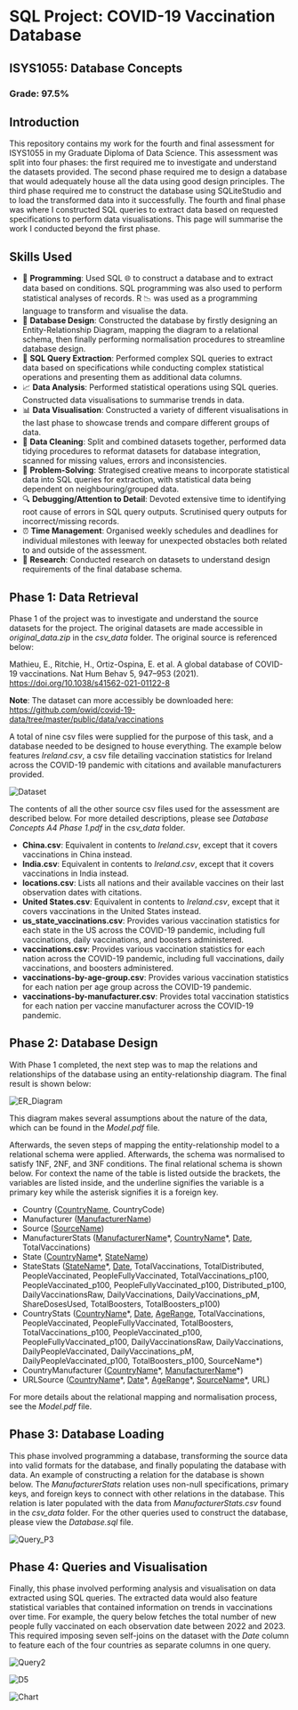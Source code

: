 # SQL Project: COVID-19 Vaccination Database

## ISYS1055: Database Concepts

### Grade: 97.5%

## Introduction

This repository contains my work for the fourth and final assessment for ISYS1055 in my Graduate Diploma of Data Science. This assessment was
split into four phases: the first required me to investigate and understand the datasets provided.
The second phase required me to design a database that would adequately house all the data using good design principles. The third phase
required me to construct the database using SQLiteStudio and to load the transformed data into it successfully. The fourth and final phase
was where I constructed SQL queries to extract data based on requested specifications to perform data visualisations. This page will summarise the work I conducted beyond the
first phase.

## Skills Used

- 💾 **Programming**:
Used SQL 🌐 to construct a database and to extract data based on conditions. SQL programming was also used to perform statistical analyses of records. R 📉 was used as a programming language to transform and visualise the data.
- 🔨 **Database Design**: Constructed the database by firstly designing an Entity-Relationship Diagram, mapping the diagram to a relational schema, then finally performing normalisation procedures to streamline database design.
- 🎣 **SQL Query Extraction**: Performed complex SQL queries to extract data based on specifications while conducting complex statistical operations and presenting them as additional data columns.
- 📈 **Data Analysis**:
Performed statistical operations using SQL queries. Constructed data visualisations to summarise trends in data.
- 📊 **Data Visualisation**:
Constructed a variety of different visualisations in the last phase to showcase trends and compare different groups of data.
- 🧼 **Data Cleaning**:
Split and combined datasets together, performed data tidying procedures to reformat datasets for database integration, scanned for missing values, errors and inconsistencies.
- 📐 **Problem-Solving**:
Strategised creative means to incorporate statistical data into SQL queries for extraction, with statistical data being dependent on neighbouring/grouped data.
- 🔍 **Debugging/Attention to Detail**:
Devoted extensive time to identifying root cause of errors in SQL query outputs. Scrutinised query outputs for incorrect/missing records.
- ⏰ **Time Management**:
Organised weekly schedules and deadlines for individual milestones with leeway for unexpected obstacles both related to and outside of the assessment.
- 🔬 **Research**:
Conducted research on datasets to understand design requirements of the final database schema.

## Phase 1: Data Retrieval

Phase 1 of the project was to investigate and understand the source datasets for the project. The original datasets are made accessible in *original_data.zip* in the *csv_data* folder. The original source is referenced below:

Mathieu, E., Ritchie, H., Ortiz-Ospina, E. et al. A global database of COVID-19 vaccinations. Nat Hum Behav 5, 947–953 (2021). https://doi.org/10.1038/s41562-021-01122-8

**Note**: The dataset can more accessibly be downloaded here: https://github.com/owid/covid-19-data/tree/master/public/data/vaccinations

A total of nine csv files were supplied for the purpose of this task, and a database needed to be designed to house everything. The example below features *Ireland.csv*, a csv file detailing vaccination statistics for Ireland across the COVID-19 pandemic with citations and available manufacturers provided.

![Dataset](https://github.com/AegisZoom/Vaccination-Database/blob/main/Images/Dataset.PNG)

The contents of all the other source csv files used for the assessment are described below. For more detailed descriptions, please see *Database Concepts A4 Phase 1.pdf*
in the *csv_data* folder.

- **China.csv**: Equivalent in contents to *Ireland.csv*, except that it covers vaccinations in China instead.
- **India.csv**: Equivalent in contents to *Ireland.csv*, except that it covers vaccinations in India instead.
- **locations.csv**: Lists all nations and their available vaccines on their last observation dates with citations.
- **United States.csv**: Equivalent in contents to *Ireland.csv*, except that it covers vaccinations in the United States instead.
- **us_state_vaccinations.csv**: Provides various vaccination statistics for each state in the US across the COVID-19 pandemic, including full vaccinations, daily vaccinations, and boosters administered.
- **vaccinations.csv**: Provides various vaccination statistics for each nation across the COVID-19 pandemic, including full vaccinations, daily vaccinations, and boosters administered.
- **vaccinations-by-age-group.csv**: Provides various vaccination statistics for each nation per age group across the COVID-19 pandemic.
- **vaccinations-by-manufacturer.csv**: Provides total vaccination statistics for each nation per vaccine manufacturer across the COVID-19 pandemic.

## Phase 2: Database Design

With Phase 1 completed, the next step was to map the relations and relationships of the database using an entity-relationship diagram. The final result is shown below:

![ER_Diagram](https://github.com/AegisZoom/Vaccination-Database/blob/main/Images/ER_Diagram.PNG)

This diagram makes several assumptions about the nature of the data, which can be found in the *Model.pdf* file.

Afterwards, the seven steps of mapping the entity-relationship model to a relational schema were applied. Afterwards, the schema was normalised to satisfy 1NF, 2NF, and 3NF conditions. The final relational schema is shown below. For context the name of the table is listed outside the brackets, the variables are listed inside, and the underline signifies the variable is a primary key while the asterisk signifies it is a foreign key.

- Country (<ins>CountryName</ins>, CountryCode) 
- Manufacturer (<ins>ManufacturerName</ins>) 
- Source (<ins>SourceName</ins>) 
- ManufacturerStats (<ins>ManufacturerName</ins>\*, <ins>CountryName</ins>\*, <ins>Date</ins>, TotalVaccinations) 
- State (<ins>CountryName</ins>\*, <ins>StateName</ins>) 
- StateStats (<ins>StateName</ins>\*, <ins>Date</ins>, TotalVaccinations, TotalDistributed, PeopleVaccinated, PeopleFullyVaccinated, TotalVaccinations_p100, PeopleVaccinated_p100, PeopleFullyVaccinated_p100, Distributed_p100, DailyVaccinationsRaw, DailyVaccinations, DailyVaccinations_pM, ShareDosesUsed, TotalBoosters, TotalBoosters_p100) 
- CountryStats (<ins>CountryName</ins>\*, <ins>Date</ins>, <ins>AgeRange</ins>, TotalVaccinations, PeopleVaccinated, PeopleFullyVaccinated, TotalBoosters, TotalVaccinations_p100, PeopleVaccinated_p100, PeopleFullyVaccinated_p100, DailyVaccinationsRaw, DailyVaccinations, DailyPeopleVaccinated, DailyVaccinations_pM, DailyPeopleVaccinated_p100, TotalBoosters_p100, SourceName*) 
- CountryManufacturer (<ins>CountryName</ins>\*, <ins>ManufacturerName</ins>\*) 
- URLSource (<ins>CountryName</ins>\*, <ins>Date</ins>\*, <ins>AgeRange</ins>\*, <ins>SourceName</ins>\*, URL)

For more details about the relational mapping and normalisation process, see the *Model.pdf* file.

## Phase 3: Database Loading

This phase involved programming a database, transforming the source data into valid formats for the database, and finally populating the database with data. An example of constructing a relation for the database is shown below. The *ManufacturerStats* relation uses non-null specifications, primary keys, and foreign keys to connect with
other relations in the database. This relation is later populated with the data from *ManufacturerStats.csv* found in the *csv_data* folder. For the other queries used to construct the database, please view the *Database.sql* file.

![Query_P3](https://github.com/AegisZoom/Vaccination-Database/blob/main/Images/Query_P3.PNG)

## Phase 4: Queries and Visualisation

Finally, this phase involved performing analysis and visualisation on data extracted using SQL queries. The extracted data would also feature statistical variables that contained information on trends in vaccinations over time. For example, the query below fetches the total number of new people fully vaccinated on each observation date between 2022 and 2023. This required imposing seven self-joins on the dataset with the *Date* column to feature each of the four countries as separate columns in one query.

![Query2](https://github.com/AegisZoom/Vaccination-Database/blob/main/Images/Query.png)

![D5](https://github.com/AegisZoom/Vaccination-Database/blob/main/Images/D5_Output.PNG)

![Chart](https://github.com/AegisZoom/Vaccination-Database/blob/main/Images/Chart.png)
